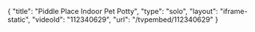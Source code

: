 {
    "title": "Piddle Place Indoor Pet Potty",
    "type": "solo",
    "layout": "iframe-static",
    "videoId": "112340629",
    "url": "\/tvpembed\/112340629"
}